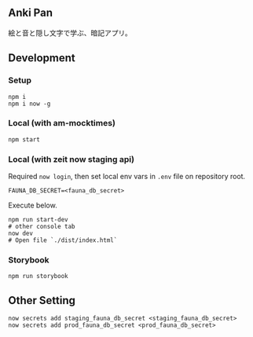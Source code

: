 ## Anki Pan

絵と音と隠し文字で学ぶ、暗記アプリ。


## Development

### Setup

```shell
npm i
npm i now -g
```

### Local (with am-mocktimes)

```shell
npm start
```

### Local (with zeit now staging api)

Required `now login`, then set local env vars in  `.env` file on repository root.
```env
FAUNA_DB_SECRET=<fauna_db_secret>
```

Execute below.

```shell
npm run start-dev
# other console tab
now dev
# Open file `./dist/index.html`
```

### Storybook

```shell
npm run storybook
```

## Other Setting

```shell
now secrets add staging_fauna_db_secret <staging_fauna_db_secret>
now secrets add prod_fauna_db_secret <prod_fauna_db_secret>
```
